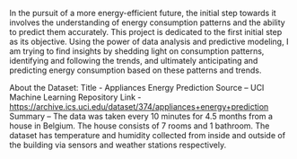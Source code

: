 In the pursuit of a more energy-efficient future, the initial step towards it involves the understanding of energy consumption patterns and the ability to predict them accurately. This project is dedicated to the first initial step as its objective. Using the power of data analysis and predictive modeling, I am trying to find insights by shedding light on consumption patterns, identifying and following the trends, and ultimately anticipating and predicting energy consumption based on these patterns and trends. 


About the Dataset:
Title - Appliances Energy Prediction
Source – UCI Machine Learning Repository
Link - https://archive.ics.uci.edu/dataset/374/appliances+energy+prediction
Summary –
The data was taken every 10 minutes for 4.5 months from a house in Belgium. The house consists of 7 rooms and 1 bathroom. The dataset has temperature and humidity collected from inside and outside of the building via sensors and weather stations respectively.



